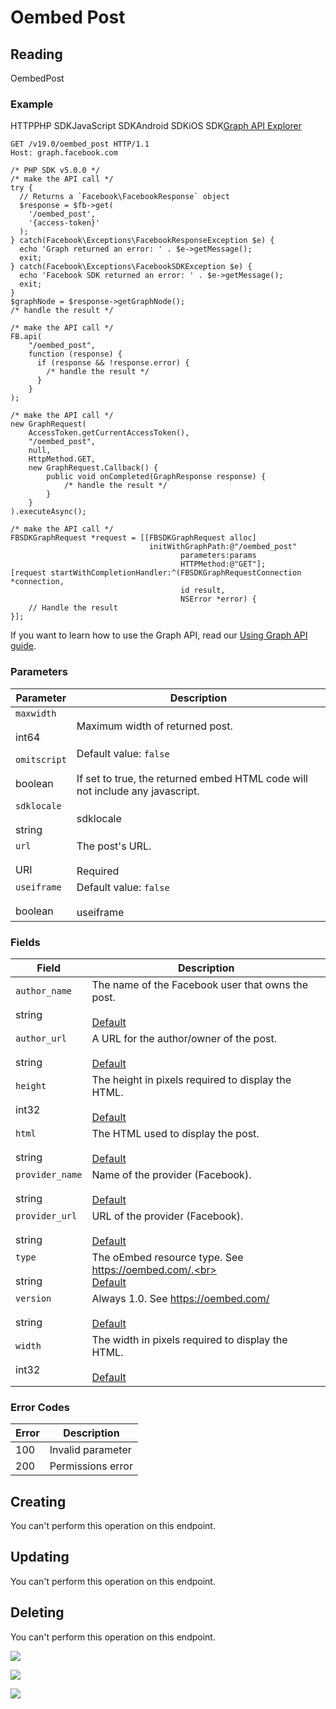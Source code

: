 Oembed Post
===========

Reading
-------

OembedPost

### Example

HTTPPHP SDKJavaScript SDKAndroid SDKiOS SDK[Graph API Explorer](https://developers.facebook.com/tools/explorer/?method=GET&path=oembed_post&version=v19.0)

    GET /v19.0/oembed_post HTTP/1.1
    Host: graph.facebook.com

    /* PHP SDK v5.0.0 */
    /* make the API call */
    try {
      // Returns a `Facebook\FacebookResponse` object
      $response = $fb->get(
        '/oembed_post',
        '{access-token}'
      );
    } catch(Facebook\Exceptions\FacebookResponseException $e) {
      echo 'Graph returned an error: ' . $e->getMessage();
      exit;
    } catch(Facebook\Exceptions\FacebookSDKException $e) {
      echo 'Facebook SDK returned an error: ' . $e->getMessage();
      exit;
    }
    $graphNode = $response->getGraphNode();
    /* handle the result */

    /* make the API call */
    FB.api(
        "/oembed_post",
        function (response) {
          if (response && !response.error) {
            /* handle the result */
          }
        }
    );

    /* make the API call */
    new GraphRequest(
        AccessToken.getCurrentAccessToken(),
        "/oembed_post",
        null,
        HttpMethod.GET,
        new GraphRequest.Callback() {
            public void onCompleted(GraphResponse response) {
                /* handle the result */
            }
        }
    ).executeAsync();

    /* make the API call */
    FBSDKGraphRequest *request = [[FBSDKGraphRequest alloc]
                                   initWithGraphPath:@"/oembed_post"
                                          parameters:params
                                          HTTPMethod:@"GET"];
    [request startWithCompletionHandler:^(FBSDKGraphRequestConnection *connection,
                                          id result,
                                          NSError *error) {
        // Handle the result
    }];

If you want to learn how to use the Graph API, read our [Using Graph API guide](https://developers.facebook.com/docs/graph-api/using-graph-api/).

### Parameters

| Parameter | Description |
| --- | --- |
| `maxwidth`<br><br>int64 | Maximum width of returned post. |
| `omitscript`<br><br>boolean | Default value: `false`<br><br>If set to true, the returned embed HTML code will not include any javascript. |
| `sdklocale`<br><br>string | sdklocale |
| `url`<br><br>URI | The post's URL.<br><br>Required |
| `useiframe`<br><br>boolean | Default value: `false`<br><br>useiframe |

### Fields

| Field | Description |
| --- | --- |
| `author_name`<br><br>string | The name of the Facebook user that owns the post.<br><br>[Default](https://developers.facebook.com/docs/graph-api/using-graph-api/#fields) |
| `author_url`<br><br>string | A URL for the author/owner of the post.<br><br>[Default](https://developers.facebook.com/docs/graph-api/using-graph-api/#fields) |
| `height`<br><br>int32 | The height in pixels required to display the HTML.<br><br>[Default](https://developers.facebook.com/docs/graph-api/using-graph-api/#fields) |
| `html`<br><br>string | The HTML used to display the post.<br><br>[Default](https://developers.facebook.com/docs/graph-api/using-graph-api/#fields) |
| `provider_name`<br><br>string | Name of the provider (Facebook).<br><br>[Default](https://developers.facebook.com/docs/graph-api/using-graph-api/#fields) |
| `provider_url`<br><br>string | URL of the provider (Facebook).<br><br>[Default](https://developers.facebook.com/docs/graph-api/using-graph-api/#fields) |
| `type`<br><br>string | The oEmbed resource type. See https://oembed.com/.<br><br>[Default](https://developers.facebook.com/docs/graph-api/using-graph-api/#fields) |
| `version`<br><br>string | Always 1.0. See https://oembed.com/<br><br>[Default](https://developers.facebook.com/docs/graph-api/using-graph-api/#fields) |
| `width`<br><br>int32 | The width in pixels required to display the HTML.<br><br>[Default](https://developers.facebook.com/docs/graph-api/using-graph-api/#fields) |

### Error Codes

| Error | Description |
| --- | --- |
| 100 | Invalid parameter |
| 200 | Permissions error |

Creating
--------

You can't perform this operation on this endpoint.

Updating
--------

You can't perform this operation on this endpoint.

Deleting
--------

You can't perform this operation on this endpoint.

![](https://www.facebook.com/tr?id=675141479195042&ev=PageView&noscript=1)

![](https://www.facebook.com/tr?id=574561515946252&ev=PageView&noscript=1)

![](https://www.facebook.com/tr?id=1754628768090156&ev=PageView&noscript=1)